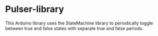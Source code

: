 # Pulser-library
This Arduino library uses the StateMachine library to periodically toggle between true and false states with separate true and false periods.
